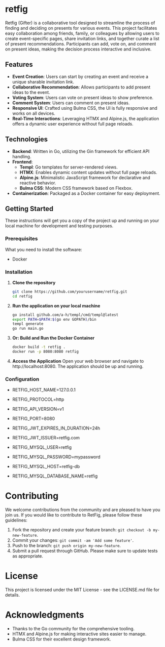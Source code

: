 # retfig

Retfig (Gifter) is a collaborative tool designed to streamline the process of finding and deciding on presents for various events. This project facilitates easy collaboration among friends, family, or colleagues by allowing users to create event-specific pages, share invitation links, and together curate a list of present recommendations. Participants can add, vote on, and comment on present ideas, making the decision process interactive and inclusive.

## Features

- **Event Creation**: Users can start by creating an event and receive a unique sharable invitation link.
- **Collaborative Recommendation**: Allows participants to add present ideas to the event.
- **Voting System**: Users can vote on present ideas to show preference.
- **Comment System**: Users can comment on present ideas.
- **Responsive UI**: Crafted using Bulma CSS, the UI is fully responsive and works on all devices.
- **Real-Time Interactions**: Leveraging HTMX and Alpine.js, the application offers a dynamic user experience without full page reloads.

## Technologies

- **Backend**: Written in Go, utilizing the Gin framework for efficient API handling.
- **Frontend**:
  - **Templ**: Go templates for server-rendered views.
  - **HTMX**: Enables dynamic content updates without full page reloads.
  - **Alpine.js**: Minimalistic JavaScript framework for declarative and reactive behavior.
  - **Bulma CSS**: Modern CSS framework based on Flexbox.
- **Containerization**: Packaged as a Docker container for easy deployment.

## Getting Started

These instructions will get you a copy of the project up and running on your local machine for development and testing purposes.

### Prerequisites

What you need to install the software:

- Docker


### Installation

1. **Clone the repository**

   ```bash
   git clone https://github.com/yourusername/retfig.git
   cd retfig
   ```

2. **Run the application on your local machine**
    ```bash
    go install github.com/a-h/templ/cmd/templ@latest
    export PATH=$PATH:$(go env GOPATH)/bin
    templ generate
    go run main.go
    ```

3. **Or: Build and Run the Docker Container**
    ```bash
    docker build -t retfig .
    docker run -p 8080:8080 retfig
    ```

4. **Access the Application** 
   Open your web browser and navigate to http://localhost:8080.
   The application should be up and running.

### Configuration
- RETFIG_HOST_NAME=127.0.0.1
- RETFIG_PROTOCOL=http
- RETFIG_API_VERSION=v1
- RETFIG_PORT=8080
- RETFIG_JWT_EXPIRES_IN_DURATION=24h
- RETFIG_JWT_ISSUER=retfig.com

- RETFIG_MYSQL_USER=retfig
- RETFIG_MYSQL_PASSWORD=mypassword
- RETFIG_MYSQL_HOST=retfig-db
- RETFIG_MYSQL_DATABASE_NAME=retfig
   
# Contributing
We welcome contributions from the community and are pleased to have you join us. If you would like to contribute to RetFig, please follow these guidelines:

1. Fork the repository and create your feature branch: `git checkout -b my-new-feature`.
2. Commit your changes: `git commit -am 'Add some feature'`.
3. Push to the branch: `git push origin my-new-feature`.
4. Submit a pull request through GitHub.
Please make sure to update tests as appropriate.

# License
This project is licensed under the MIT License - see the LICENSE.md file for details.

# Acknowledgments
- Thanks to the Go community for the comprehensive tooling.
- HTMX and Alpine.js for making interactive sites easier to manage.
- Bulma CSS for their excellent design framework.